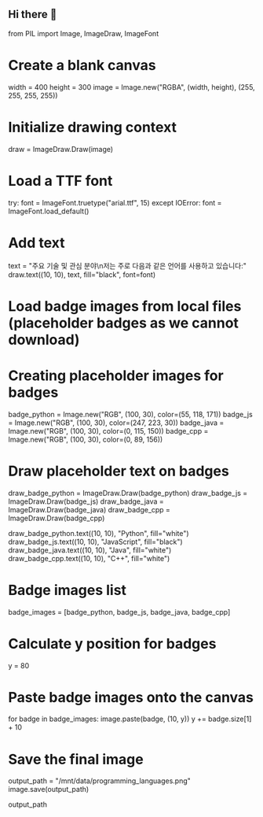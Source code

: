 ## Hi there 👋


from PIL import Image, ImageDraw, ImageFont

# Create a blank canvas
width = 400
height = 300
image = Image.new("RGBA", (width, height), (255, 255, 255, 255))

# Initialize drawing context
draw = ImageDraw.Draw(image)

# Load a TTF font
try:
    font = ImageFont.truetype("arial.ttf", 15)
except IOError:
    font = ImageFont.load_default()

# Add text
text = "주요 기술 및 관심 분야\n저는 주로 다음과 같은 언어를 사용하고 있습니다:"
draw.text((10, 10), text, fill="black", font=font)

# Load badge images from local files (placeholder badges as we cannot download)
# Creating placeholder images for badges
badge_python = Image.new("RGB", (100, 30), color=(55, 118, 171))
badge_js = Image.new("RGB", (100, 30), color=(247, 223, 30))
badge_java = Image.new("RGB", (100, 30), color=(0, 115, 150))
badge_cpp = Image.new("RGB", (100, 30), color=(0, 89, 156))

# Draw placeholder text on badges
draw_badge_python = ImageDraw.Draw(badge_python)
draw_badge_js = ImageDraw.Draw(badge_js)
draw_badge_java = ImageDraw.Draw(badge_java)
draw_badge_cpp = ImageDraw.Draw(badge_cpp)

draw_badge_python.text((10, 10), "Python", fill="white")
draw_badge_js.text((10, 10), "JavaScript", fill="black")
draw_badge_java.text((10, 10), "Java", fill="white")
draw_badge_cpp.text((10, 10), "C++", fill="white")

# Badge images list
badge_images = [badge_python, badge_js, badge_java, badge_cpp]

# Calculate y position for badges
y = 80

# Paste badge images onto the canvas
for badge in badge_images:
    image.paste(badge, (10, y))
    y += badge.size[1] + 10

# Save the final image
output_path = "/mnt/data/programming_languages.png"
image.save(output_path)

output_path
